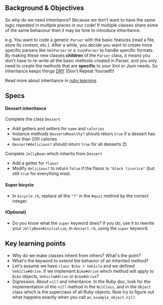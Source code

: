 ## Background & Objectives

So why do we need inheritance? Because we don't want to have the same logic repeated in multiple places in our code! If multiple classes share some of the same behaviour then it may be time to introduce inheritance.

e.g. You want to code a generic `Parser` with the basic features (read a file, store its content, etc.). After a while, you decide you want to create more specific parsers like `XmlParser` or a `JsonParser` to handle specific formats. By making these new classes **children** of the `Parser` class, it means you don't have to re-write all the basic methods created in Parser, and you only need to create the methods that are **specific** to your Xml or Json needs. So inheritance keeps things [DRY](https://en.wikipedia.org/wiki/Don%27t_repeat_yourself) (Don't Repeat Yourself)!

Read more about inheritance in [ruby learning](http://rubylearning.com/satishtalim/ruby_inheritance.html).

## Specs

#### Dessert inheritance

Complete the class `Dessert`

- Add getters and setters for `name` and `calories`
- Instance methods `Dessert#healthy?` should return `true` if a dessert has less than 200 calories
- `Dessert#delicious?` should return `true` for all desserts 😊

Complete `JellyBean` which inherits from `Dessert`

- Add a getter for `flavor`
- Modify `delicious?` to return `false` if the flavor is `"black licorice"` (but still `true` for everything else).

#### Super bicycle

- In `bicycle.rb`, replace all the `"?"` in the `#quiz` method by the correct integer.

#### (Optional)

- Do you know what the `super` keyword does? If you do, use it to rewrite your `JellyBean#initialize`, in `dessert.rb`, using the `super` keyword.

## Key learning points

- Why do we make classes inherit from others? What's the point?
- What's the keyword to extend the behavior of an inherited method?
- Let's assume we have `class Bike < Vehicle` and we defined `Vehicle#drive`. If we implement `Bike#drive` which method will apply to `Bike` objects, `Vehicle#drive` or `Bike#drive`?
- Digression: About `nil?` and inheritance. In the Ruby doc, look for the implementation of the `nil?` method in the `NilClass`, and in the `Object` class which is the superclass of all Ruby objects. Now try to figure out what happens exactly when you call `an_example_object.nil?`.
